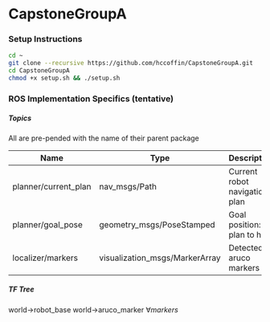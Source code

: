 # CapstoneGroupA


### Setup Instructions

```bash
cd ~
git clone --recursive https://github.com/hccoffin/CapstoneGroupA.git
cd CapstoneGroupA
chmod +x setup.sh && ./setup.sh
```

### ROS Implementation Specifics (tentative)

##### Topics
All are pre-pended with the name of their parent package

| Name                  | Type                           | Description                   |
| --------------------- | ------------------------------ | ----------------------------- |
| planner/current_plan  | nav_msgs/Path                  | Current robot navigation plan |
| planner/goal_pose     | geometry_msgs/PoseStamped      | Goal position: plan to here   |
| localizer/markers     | visualization_msgs/MarkerArray | Detected aruco markers        |

##### TF Tree
world->robot_base
world->aruco_marker $\forall markers$
